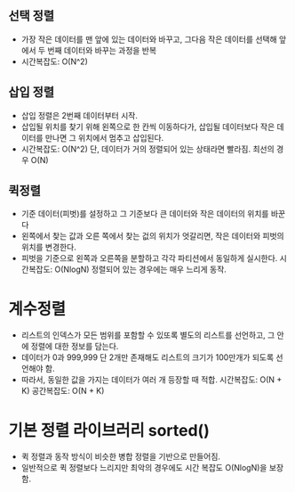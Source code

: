 ## 선택 정렬
- 가장 작은 데이터를 맨 앞에 있는 데이터와 바꾸고, 그다음 작은 데이터를 선택해 앞에서 두 번째 데이터와 바꾸는 과정을 반복
- 시간복잡도: O(N^2)

## 삽입 정렬
- 삽입 정렬은 2번째 데이터부터 시작.
- 삽입될 위치를 찾기 위해 왼쪽으로 한 칸씩 이동하다가, 삽입될 데이터보다 작은 데이터를 만나면 그 위치에서 멈추고 삽입된다.
- 시간복잡도: O(N^2) 단, 데이터가 거의 정렬되어 있는 상태라면 빨라짐. 최선의 경우 O(N)

## 퀵정렬
- 기준 데이터(피벗)를 설정하고 그 기준보다 큰 데이터와 작은 데이터의 위치를 바꾼다
- 왼쪽에서 찾는 값과 오른 쪽에서 찾는 겂의 위치가 엇갈리면, 작은 데이터와 피벗의 위치를 변경한다.
- 피벗을 기준으로 왼쪽과 오른쪽을 분할하고 각각 파티션에서 동일하게 실시한다.
시간복잡도: O(NlogN)
정렬되어 있는 경우에는 매우 느리게 동작.

# 계수정렬
- 리스트의 인덱스가 모든 범위를 포함할 수 있또록 별도의 리스트를 선언하고, 그 안에 정렬에 대한 정보를 담는다.
- 데이터가 0과 999,999 단 2개만 존재해도 리스트의 크기가 100만개가 되도록 선언해야 함.
- 따라서, 동일한 값을 가지는 데이터가 여러 개 등장할 때 적합.
시간복잡도: O(N + K)
공간복잡도: O(N + K)

# 기본 정렬 라이브러리 sorted()
- 퀵 정렬과 동작 방식이 비슷한 병합 정렬을 기반으로 만들어짐.
- 일반적으로 퀵 정렬보다 느리지만 최악의 경우에도 시간 복잡도 O(NlogN)을 보장함.